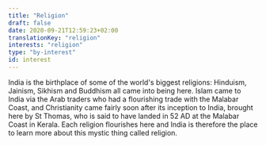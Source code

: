 ```yaml
---
title: "Religion"
draft: false
date: 2020-09-21T12:59:23+02:00
translationKey: "religion"
interests: "religion"
type: "by-interest"
id: interest
---
```

India is the birthplace of some of the world's biggest religions: Hinduism, Jainism, Sikhism and Buddhism all came into being here. Islam came to India via the Arab traders who had a flourishing trade with the Malabar Coast, and Christianity came fairly soon after its inception to India, brought here by St Thomas, who is said to have landed in 52 AD at the Malabar Coast in Kerala. Each religion flourishes here and India is therefore the place to learn more about this mystic thing called religion. 